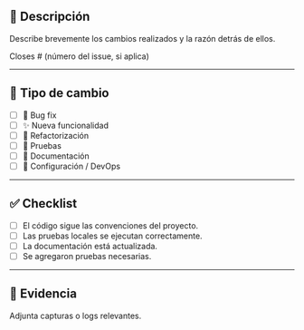 ## 🧩 Descripción
Describe brevemente los cambios realizados y la razón detrás de ellos.

Closes # (número del issue, si aplica)

---

## 🧪 Tipo de cambio
- [ ] 🐛 Bug fix
- [ ] ✨ Nueva funcionalidad
- [ ] 🧹 Refactorización
- [ ] 🧪 Pruebas
- [ ] 📝 Documentación
- [ ] 🔧 Configuración / DevOps

---

## ✅ Checklist
- [ ] El código sigue las convenciones del proyecto.
- [ ] Las pruebas locales se ejecutan correctamente.
- [ ] La documentación está actualizada.
- [ ] Se agregaron pruebas necesarias.

---

## 📸 Evidencia
Adjunta capturas o logs relevantes.
